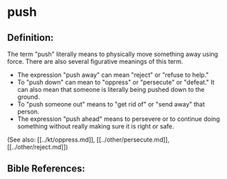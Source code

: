# push #

## Definition: ##

The term "push" literally means to physically move something away using force. There are also several figurative meanings of this term.

* The expression "push away" can mean "reject" or "refuse to help."
* To "push down" can mean to "oppress" or "persecute" or "defeat." It can also mean that someone is literally being pushed down to the ground.
* To "push someone out" means to "get rid of" or "send away" that person.
* The expression "push ahead" means to persevere or to continue doing something without really making sure it is right or safe.

(See also: [[../kt/oppress.md]], [[../other/persecute.md]], [[../other/reject.md]])

## Bible References: ##